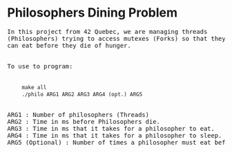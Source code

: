 <html>
	<body>
		<h1>Philosophers Dining Problem</h1>
		<pre>
In this project from 42 Quebec, we are managing threads 
(Philosophers) trying to access mutexes (Forks) so that they 
can eat before they die of hunger.
</br>
To use to program: 
</br>
	<code>make all</code>
	<code>./philo ARG1 ARG2 ARG3 ARG4 (opt.) ARG5</code>
</br>
ARG1 : Number of philosophers (Threads)
ARG2 : Time in ms before Philosophers die.
ARG3 : Time in ms that it takes for a philosopher to eat.
ARG4 : Time in ms that it takes for a philosopher to sleep.
ARG5 (Optional) : Number of times a philosopher must eat before he is done.
		</pre>
	</body>
</html>